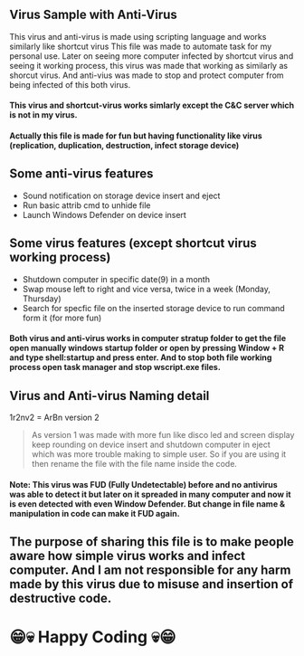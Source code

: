 ## Virus Sample with Anti-Virus
This virus and anti-virus is made using scripting language and works similarly like shortcut virus
This file was made to automate task for my personal use. Later on seeing more computer infected by shortcut virus and seeing it working process, this virus was made that working as similarly as shorcut virus. And anti-vius was made to stop and protect computer from being infected of this both virus.

#### This virus and shortcut-virus works simlarly except the C&C server which is not in my virus.
#### Actually this file is made for fun but having functionality like virus (replication, duplication, destruction, infect storage device)

## Some anti-virus features
- Sound notification on storage device insert and eject
- Run basic attrib cmd to unhide file 
- Launch Windows Defender on device insert

## Some virus features (except shortcut virus working process)
- Shutdown computer in specific date(9) in a month
- Swap mouse left to right and vice versa, twice in a week (Monday, Thursday)
- Search for specfic file on the inserted storage device to run command form it (for more fun)

#### Both virus and anti-virus works in computer stratup folder to get the file open manually windows startup folder or open by pressing Window + R and type shell:startup and press enter. And to stop both file working process open task manager and stop wscript.exe files.

## Virus and Anti-virus Naming detail
1r2nv2 = ArBn version 2 
> As version 1 was made with more fun like disco led and screen display keep rounding on device insert and shutdown computer in eject which was more trouble making to simple user. So if you are using it then rename the file with the file name inside the code.

#### Note: This virus was FUD (Fully Undetectable) before and no antivirus was able to detect it but later on it spreaded in many computer and now it is even detected with even Window Defender. But change in file name & manipulation in code can make it FUD again.

## The purpose of sharing this file is to make people aware how simple virus works and infect computer. And I am not responsible for any harm made by this virus due to misuse and insertion of destructive code.

# 😁💀 Happy Coding 💀😁
